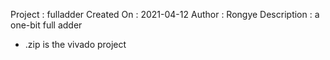 Project       : fulladder
Created On    : 2021-04-12
Author        : Rongye
Description   : a one-bit full adder

* .zip is the vivado project
